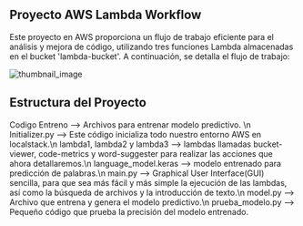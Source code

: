 ## Proyecto AWS Lambda Workflow

Este proyecto en AWS proporciona un flujo de trabajo eficiente para el análisis y mejora de código, utilizando tres funciones Lambda almacenadas en el bucket 'lambda-bucket'. A continuación, se detalla el flujo de trabajo:

![thumbnail_image](https://github.com/PedroCanoGlez/AWS_Project/assets/90764191/179b557f-4532-4a1d-9b65-0ecdc0cc9662)

## Estructura del Proyecto
Codigo Entreno --> Archivos para entrenar modelo predictivo. \n 
Initializer.py --> Este código inicializa todo nuestro entorno AWS en localstack.\n 
lambda1, lambda2 y lambda3 --> lambdas llamadas bucket-viewer, code-metrics y word-suggester para realizar las acciones que ahora detallaremos.\n 
language_model.keras --> modelo entrenado para predicción de palabras.\n 
main.py --> Graphical User Interface(GUI) sencilla, para que sea más fácil y más simple la ejecución de las lambdas, así como la búsqueda de archivos y la introducción de texto.\n 
model.py --> Archivo que entrena y genera el modelo predictivo.\n 
prueba_modelo.py --> Pequeño código que prueba la precisión del modelo entrenado.

